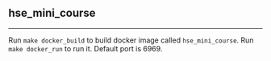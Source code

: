 ## hse_mini_course

----

Run `make docker_build` to build docker image called `hse_mini_course`. Run `make docker_run` to run it.
Default port is 6969.
